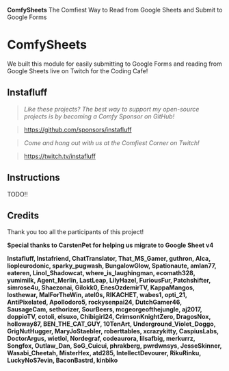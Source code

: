 **ComfySheets**
The Comfiest Way to Read from Google Sheets and Submit to Google Forms

# ComfySheets
We built this module for easily submitting to Google Forms and reading from Google Sheets live on Twitch for the Coding Cafe!

## Instafluff ##
> *Like these projects? The best way to support my open-source projects is by becoming a Comfy Sponsor on GitHub!*

> https://github.com/sponsors/instafluff

> *Come and hang out with us at the Comfiest Corner on Twitch!*

> https://twitch.tv/instafluff

## Instructions ##

TODO!!


## Credits ##
Thank you too all the participants of this project!

**Special thanks to CarstenPet for helping us migrate to Google Sheet v4**

**Instafluff, Instafriend, ChatTranslator, That_MS_Gamer, guthron, Alca, liopleurodonic, sparky_pugwash, BungalowGlow, Spationaute, amlan77, eateren, Linol_Shadowcat, where_is_laughingman, ecomath328, yumimilk, Agent_Merlin, LastLeap, LilyHazel, FuriousFur, Patchshifter, simrose4u, Shaezonai, Gilokk0, EnesOzdemirTV, KappaMangos, losthewar, MalForTheWin, atel0s, RIKACHET, wabes1, opti_21, AntiPixelated, Apollodoro5, rockysenpai24, DutchGamer46, SausageCam, sethorizer, SourBeers, mcgeorgeofthejungle, aj2017, doppioTV, cotoli, elsuxo, Chibigirl24, CrimsonKnightZero, DragosNox, holloway87, BEN_THE_CAT_GUY, 10TenArt, Underground_Violet_Doggo, GrigNutHugger, MaryJoStaebler, roberttables, xcrazykitty, CaspiusLabs, DoctorArgus, wietlol, Nordegraf, codeaurora, lilsafbig, merkurrz, Songfox, Outlaw_Dan, SoG_Cuicui, phrakberg, pwrdwnsys, JesseSkinner, Wasabi_Cheetah, MisterHex, atd285, IntellectDevourer, RikuRinku, LuckyNoS7evin, BaconBastrd, kinbiko**
